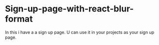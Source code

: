 # Sign-up-page-with-react-blur-format
In this i have a a sign up page. U can use it in your projects as your sign up page.
